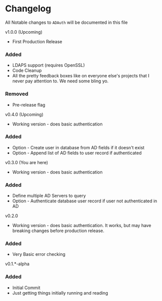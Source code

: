 # Changelog

All Notable changes to `ADAuth` will be documented in this file


v1.0.0 (Upcoming)
- First Production Release
### Added
- LDAPS support (requires OpenSSL)
- Code Cleanup
- All the pretty feedback boxes like on everyone else's projects that I never pay attention to. We need some bling yo. 
### Removed
- Pre-release flag

v0.4.0 (Upcoming)
- Working version - does basic authentication
### Added
- Option - Create user in database from AD fields if it doesn't exist
- Option - Append list of AD fields to user record if authenticated

v0.3.0 (You are here)
- Working version - does basic authentication
### Added
- Define multiple AD Servers to query
- Option - Authenticate database user record if user not authenticated in AD

v0.2.0 
- Working version - does basic authentication. It works, but may have breaking changes before production release. 
### Added
- Very Basic error checking

v0.1.*-alpha
### Added
- Initial Commit
- Just getting things initially running and reading
